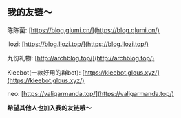 ## 我的友链～
陈陈菌: [https://blog.glumi.cn/](https://blog.glumi.cn/)

llozi: [https://blog.llozi.top/](https://blog.llozi.top/)

九份礼物: [http://archblog.top/](http://archblog.top/)

Kleebot(一款好用的群bot): [https://kleebot.glous.xyz/](https://kleebot.glous.xyz/)

neo: [https://valigarmanda.top/](https://valigarmanda.top/)

**希望其他人也加入我的友链哦～**
